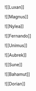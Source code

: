 
![[Luxan]]

![[Magnus]]

![[Nylea]]

![[Fernando]]

![[Unimus]]

![[Aubrek]]

![[Sune]]

![[Bahamut]]

![[Dorian]]